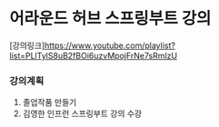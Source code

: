 # 어라운드 허브 스프링부트 강의

[강의링크]https://www.youtube.com/playlist?list=PLlTylS8uB2fBOi6uzvMpojFrNe7sRmlzU

### 강의계획
1. 졸업작품 만들기
2. 김영한 인프런 스프링부트 강의 수강
